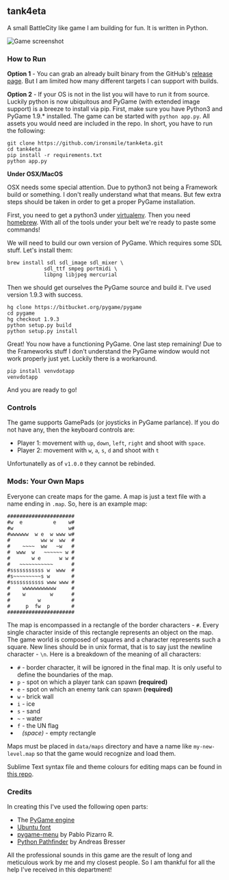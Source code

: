## tank4eta

A small BattleCity like game I am building for fun. It is written in Python.

![Game screenshot](etc/screenshot.png)

### How to Run

**Option 1** - You can grab an already built binary from the GitHub's [release page](https://github.com/ironsmile/tank4eta/releases). But I am limited how many different targets I can support with builds.

**Option 2** - If your OS is not in the list you will have to run it from source. Luckily python is now ubiquitous and PyGame (with extended image support) is a breeze to install via pip. First, make sure you have Python3 and PyGame 1.9.* installed. The game can be started with `python app.py`. All assets you would need are included in the repo. In short, you have to run the following:

```
git clone https://github.com/ironsmile/tank4eta.git
cd tank4eta
pip install -r requirements.txt
python app.py
```

**Under OSX/MacOS**

OSX needs some special attention. Due to python3 not being a Framework build or something. I don't really understand what that means. But few extra steps should be taken in order to get a proper PyGame installation.

First, you need to get a python3 under [virtualenv](https://virtualenv.pypa.io/en/stable/). Then you need [homebrew](https://brew.sh/). With all of the tools under your belt we're ready to paste some commands!

We will need to build our own version of PyGame. Which requires some SDL stuff. Let's install them:

```
brew install sdl sdl_image sdl_mixer \
            sdl_ttf smpeg portmidi \
            libpng libjpeg mercurial
```

Then we should get ourselves the PyGame source and build it. I've used version 1.9.3 with success.

```
hg clone https://bitbucket.org/pygame/pygame
cd pygame
hg checkout 1.9.3
python setup.py build
python setup.py install
```

Great! You now have a functioning PyGame. One last step remaining! Due to the Frameworks stuff I don't understand the PyGame window would not work properly just yet. Luckily there is a workaround.

```
pip install venvdotapp
venvdotapp
```

And you are ready to go!

### Controls

The game supports GamePads (or joysticks in PyGame parlance). If you do not have any, then the keyboard controls are:

* Player 1: movement with `up`, `down`, `left`, `right` and shoot with `space`.
* Player 2: movement with `w`, `a`, `s`, `d` and shoot with `t`

Unfortunatelly as of `v1.0.0` they cannot be rebinded.

### Mods: Your Own Maps

Everyone can create maps for the game. A map is just a text file with a name ending in `.map`. So, here is an example map:

```
######################
#w  e          e    w#
#w                  w#
#wwwwww  w e  w www w#
#          ww w  ww  #
#    ~~~~  ww   ~w   #
#  www  w   ~~~~~~ w #
#       w e      w w #
#   ~~~~~~~~~~~      #
#sssssssssss w  www  #
#s~~~~~~~~~s w       #
#sssssssssss www www #
#    wwwwwwwwwww     #
#    w        w      #
#         w          #
#     p  fw  p       #
######################
```

The map is encompassed in a rectangle of the border characters - `#`. Every single character inside of this rectangle represents an object on the map. The game world is composed of squares and a character represents such a square. New lines should be in unix format, that is to say just the newline character - `\n`. Here is a breakdown of the meaning of all characters:

* `#` - border character, it will be ignored in the final map. It is only useful to define the boundaries of the map.
* `p` - spot on which a player tank can spawn **(required)**
* `e` - spot on which an enemy tank can spawn **(required)**
* `w` - brick wall
* `i` - ice
* `s` - sand
* `~` - water
* `f` - the UN flag
* ` ` _(space)_ - empty rectangle

Maps must be placed in `data/maps` directory and have a name like `my-new-level.map` so that the game would recognize and load them.

Sublime Text syntax file and theme colours for editing maps can be found in [this repo](etc/sublime-text).

### Credits

In creating this I've used the following open parts:

* The [PyGame engine](http://www.pygame.org/)
* [Ubuntu font](https://design.ubuntu.com/font/)
* [pygame-menu](https://github.com/ppizarror/pygame-menu) by Pablo Pizarro R.
* [Python Pathfinder](https://github.com/brean/python-pathfinding) by Andreas Bresser

All the professional sounds in this game are the result of long and meticulous work by me and my closest people. So I am thankful for all the help I've received in this department!
